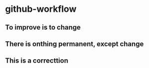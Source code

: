 # github-workflow

## To improve is to change

## There is onthing permanent, except change

## This is a correcttion
